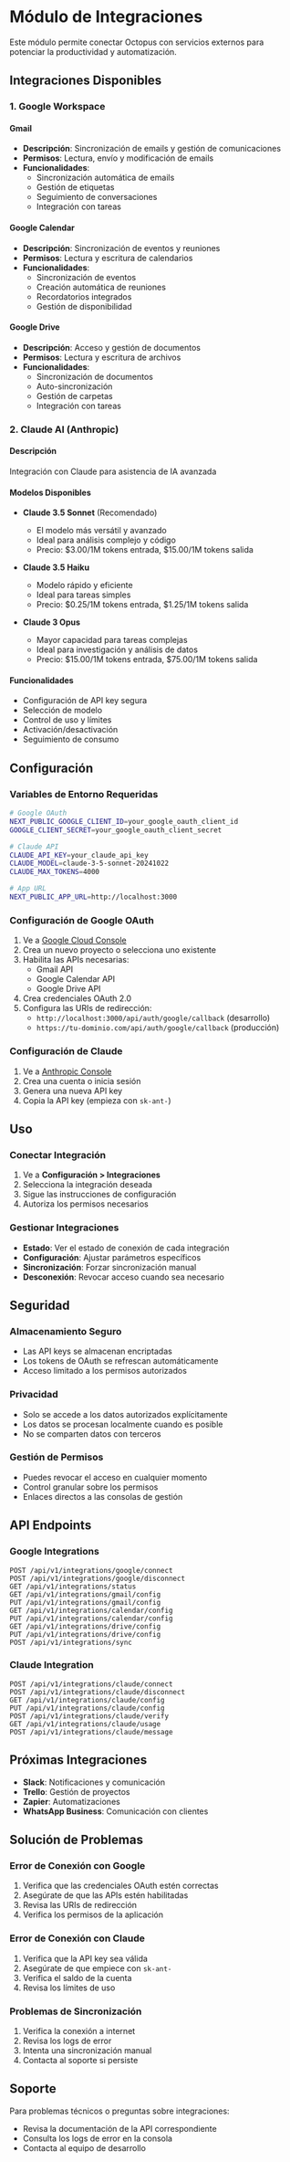 # Módulo de Integraciones

Este módulo permite conectar Octopus con servicios externos para potenciar la productividad y automatización.

## Integraciones Disponibles

### 1. Google Workspace

#### Gmail
- **Descripción**: Sincronización de emails y gestión de comunicaciones
- **Permisos**: Lectura, envío y modificación de emails
- **Funcionalidades**:
  - Sincronización automática de emails
  - Gestión de etiquetas
  - Seguimiento de conversaciones
  - Integración con tareas

#### Google Calendar
- **Descripción**: Sincronización de eventos y reuniones
- **Permisos**: Lectura y escritura de calendarios
- **Funcionalidades**:
  - Sincronización de eventos
  - Creación automática de reuniones
  - Recordatorios integrados
  - Gestión de disponibilidad

#### Google Drive
- **Descripción**: Acceso y gestión de documentos
- **Permisos**: Lectura y escritura de archivos
- **Funcionalidades**:
  - Sincronización de documentos
  - Auto-sincronización
  - Gestión de carpetas
  - Integración con tareas

### 2. Claude AI (Anthropic)

#### Descripción
Integración con Claude para asistencia de IA avanzada

#### Modelos Disponibles
- **Claude 3.5 Sonnet** (Recomendado)
  - El modelo más versátil y avanzado
  - Ideal para análisis complejo y código
  - Precio: $3.00/1M tokens entrada, $15.00/1M tokens salida

- **Claude 3.5 Haiku**
  - Modelo rápido y eficiente
  - Ideal para tareas simples
  - Precio: $0.25/1M tokens entrada, $1.25/1M tokens salida

- **Claude 3 Opus**
  - Mayor capacidad para tareas complejas
  - Ideal para investigación y análisis de datos
  - Precio: $15.00/1M tokens entrada, $75.00/1M tokens salida

#### Funcionalidades
- Configuración de API key segura
- Selección de modelo
- Control de uso y límites
- Activación/desactivación
- Seguimiento de consumo

## Configuración

### Variables de Entorno Requeridas

```bash
# Google OAuth
NEXT_PUBLIC_GOOGLE_CLIENT_ID=your_google_oauth_client_id
GOOGLE_CLIENT_SECRET=your_google_oauth_client_secret

# Claude API
CLAUDE_API_KEY=your_claude_api_key
CLAUDE_MODEL=claude-3-5-sonnet-20241022
CLAUDE_MAX_TOKENS=4000

# App URL
NEXT_PUBLIC_APP_URL=http://localhost:3000
```

### Configuración de Google OAuth

1. Ve a [Google Cloud Console](https://console.cloud.google.com/)
2. Crea un nuevo proyecto o selecciona uno existente
3. Habilita las APIs necesarias:
   - Gmail API
   - Google Calendar API
   - Google Drive API
4. Crea credenciales OAuth 2.0
5. Configura las URIs de redirección:
   - `http://localhost:3000/api/auth/google/callback` (desarrollo)
   - `https://tu-dominio.com/api/auth/google/callback` (producción)

### Configuración de Claude

1. Ve a [Anthropic Console](https://console.anthropic.com/)
2. Crea una cuenta o inicia sesión
3. Genera una nueva API key
4. Copia la API key (empieza con `sk-ant-`)

## Uso

### Conectar Integración

1. Ve a **Configuración > Integraciones**
2. Selecciona la integración deseada
3. Sigue las instrucciones de configuración
4. Autoriza los permisos necesarios

### Gestionar Integraciones

- **Estado**: Ver el estado de conexión de cada integración
- **Configuración**: Ajustar parámetros específicos
- **Sincronización**: Forzar sincronización manual
- **Desconexión**: Revocar acceso cuando sea necesario

## Seguridad

### Almacenamiento Seguro
- Las API keys se almacenan encriptadas
- Los tokens de OAuth se refrescan automáticamente
- Acceso limitado a los permisos autorizados

### Privacidad
- Solo se accede a los datos autorizados explícitamente
- Los datos se procesan localmente cuando es posible
- No se comparten datos con terceros

### Gestión de Permisos
- Puedes revocar el acceso en cualquier momento
- Control granular sobre los permisos
- Enlaces directos a las consolas de gestión

## API Endpoints

### Google Integrations
```
POST /api/v1/integrations/google/connect
POST /api/v1/integrations/google/disconnect
GET /api/v1/integrations/status
GET /api/v1/integrations/gmail/config
PUT /api/v1/integrations/gmail/config
GET /api/v1/integrations/calendar/config
PUT /api/v1/integrations/calendar/config
GET /api/v1/integrations/drive/config
PUT /api/v1/integrations/drive/config
POST /api/v1/integrations/sync
```

### Claude Integration
```
POST /api/v1/integrations/claude/connect
POST /api/v1/integrations/claude/disconnect
GET /api/v1/integrations/claude/config
PUT /api/v1/integrations/claude/config
POST /api/v1/integrations/claude/verify
GET /api/v1/integrations/claude/usage
POST /api/v1/integrations/claude/message
```

## Próximas Integraciones

- **Slack**: Notificaciones y comunicación
- **Trello**: Gestión de proyectos
- **Zapier**: Automatizaciones
- **WhatsApp Business**: Comunicación con clientes

## Solución de Problemas

### Error de Conexión con Google
1. Verifica que las credenciales OAuth estén correctas
2. Asegúrate de que las APIs estén habilitadas
3. Revisa las URIs de redirección
4. Verifica los permisos de la aplicación

### Error de Conexión con Claude
1. Verifica que la API key sea válida
2. Asegúrate de que empiece con `sk-ant-`
3. Verifica el saldo de la cuenta
4. Revisa los límites de uso

### Problemas de Sincronización
1. Verifica la conexión a internet
2. Revisa los logs de error
3. Intenta una sincronización manual
4. Contacta al soporte si persiste

## Soporte

Para problemas técnicos o preguntas sobre integraciones:
- Revisa la documentación de la API correspondiente
- Consulta los logs de error en la consola
- Contacta al equipo de desarrollo
